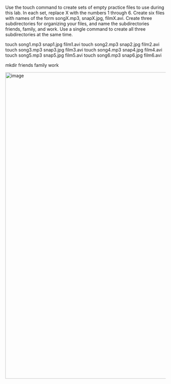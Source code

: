 Use the touch command to create sets of empty practice files to use during this lab. In each set, replace X with the numbers 1 through 6. Create six files with names of the form songX.mp3, snapX.jpg, filmX.avi. Create three subdirectories for organizing your files, and name the subdirectories friends, family, and work. Use a single command to create all three subdirectories at the same time.

touch song1.mp3 snap1.jpg film1.avi
touch song2.mp3 snap2.jpg film2.avi
touch song3.mp3 snap3.jpg film3.avi
touch song4.mp3 snap4.jpg film4.avi
touch song5.mp3 snap5.jpg film5.avi
touch song6.mp3 snap6.jpg film6.avi

mkdir friends family work




<img width="960" alt="image" src="https://github.com/user-attachments/assets/585e44bc-a7ca-43f3-a2d4-aa3471c99f59" />
